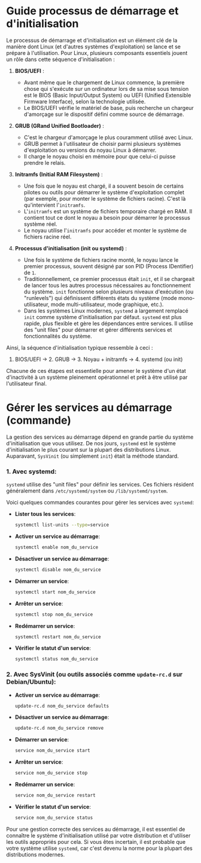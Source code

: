 
# Guide processus de démarrage et d'initialisation
Le processus de démarrage et d'initialisation est un élément clé de la manière dont Linux (et d'autres systèmes d'exploitation) se lance et se prépare à l'utilisation. Pour Linux, plusieurs composants essentiels jouent un rôle dans cette séquence d'initialisation :

1. **BIOS/UEFI** :
   - Avant même que le chargement de Linux commence, la première chose qui s'exécute sur un ordinateur lors de sa mise sous tension est le BIOS (Basic Input/Output System) ou UEFI (Unified Extensible Firmware Interface), selon la technologie utilisée.
   - Le BIOS/UEFI vérifie le matériel de base, puis recherche un chargeur d'amorçage sur le dispositif défini comme source de démarrage.

2. **GRUB (GRand Unified Bootloader)** :
   - C'est le chargeur d'amorçage le plus couramment utilisé avec Linux.
   - GRUB permet à l'utilisateur de choisir parmi plusieurs systèmes d'exploitation ou versions du noyau Linux à démarrer.
   - Il charge le noyau choisi en mémoire pour que celui-ci puisse prendre le relais.

3. **Initramfs (Initial RAM Filesystem)** :
   - Une fois que le noyau est chargé, il a souvent besoin de certains pilotes ou outils pour démarrer le système d'exploitation complet (par exemple, pour monter le système de fichiers racine). C'est là qu'intervient l'`initramfs`.
   - L'`initramfs` est un système de fichiers temporaire chargé en RAM. Il contient tout ce dont le noyau a besoin pour démarrer le processus système réel.
   - Le noyau utilise l'`initramfs` pour accéder et monter le système de fichiers racine réel.

4. **Processus d'initialisation (init ou systemd)** :
   - Une fois le système de fichiers racine monté, le noyau lance le premier processus, souvent désigné par son PID (Process IDentifier) de `1`.
   - Traditionnellement, ce premier processus était `init`, et il se chargeait de lancer tous les autres processus nécessaires au fonctionnement du système. `init` fonctionne selon plusieurs niveaux d'exécution (ou "runlevels") qui définissent différents états du système (mode mono-utilisateur, mode multi-utilisateur, mode graphique, etc.).
   - Dans les systèmes Linux modernes, `systemd` a largement remplacé `init` comme système d'initialisation par défaut. `systemd` est plus rapide, plus flexible et gère les dépendances entre services. Il utilise des "unit files" pour démarrer et gérer différents services et fonctionnalités du système.
   
Ainsi, la séquence d'initialisation typique ressemble à ceci :
1. BIOS/UEFI → 2. GRUB → 3. Noyau + initramfs → 4. systemd (ou init)

Chacune de ces étapes est essentielle pour amener le système d'un état d'inactivité à un système pleinement opérationnel et prêt à être utilisé par l'utilisateur final.

# Gérer les services au démarrage (commande)
La gestion des services au démarrage dépend en grande partie du système d'initialisation que vous utilisez. De nos jours, `systemd` est le système d'initialisation le plus courant sur la plupart des distributions Linux. Auparavant, `SysVinit` (ou simplement `init`) était la méthode standard.

### 1. Avec systemd:

`systemd` utilise des "unit files" pour définir les services. Ces fichiers résident généralement dans `/etc/systemd/system` ou `/lib/systemd/system`.

Voici quelques commandes courantes pour gérer les services avec `systemd`:

- **Lister tous les services**:
  ```bash
  systemctl list-units --type=service
  ```

- **Activer un service au démarrage**:
  ```bash
  systemctl enable nom_du_service
  ```

- **Désactiver un service au démarrage**:
  ```bash
  systemctl disable nom_du_service
  ```

- **Démarrer un service**:
  ```bash
  systemctl start nom_du_service
  ```

- **Arrêter un service**:
  ```bash
  systemctl stop nom_du_service
  ```

- **Redémarrer un service**:
  ```bash
  systemctl restart nom_du_service
  ```

- **Vérifier le statut d'un service**:
  ```bash
  systemctl status nom_du_service
  ```

### 2. Avec SysVinit (ou outils associés comme `update-rc.d` sur Debian/Ubuntu):

- **Activer un service au démarrage**:
  ```bash
  update-rc.d nom_du_service defaults
  ```

- **Désactiver un service au démarrage**:
  ```bash
  update-rc.d nom_du_service remove
  ```

- **Démarrer un service**:
  ```bash
  service nom_du_service start
  ```

- **Arrêter un service**:
  ```bash
  service nom_du_service stop
  ```

- **Redémarrer un service**:
  ```bash
  service nom_du_service restart
  ```

- **Vérifier le statut d'un service**:
  ```bash
  service nom_du_service status
  ```

Pour une gestion correcte des services au démarrage, il est essentiel de connaître le système d'initialisation utilisé par votre distribution et d'utiliser les outils appropriés pour cela. Si vous êtes incertain, il est probable que votre système utilise `systemd`, car c'est devenu la norme pour la plupart des distributions modernes.